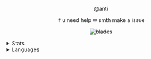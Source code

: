 

<p align="center">
    @anti
<p align="center">
if u need help w smth make a issue

<p align="center">
<img src="https://komarev.com/ghpvc/?username=eslit&color=#ad14ff" alt="blades" width="" height="">
</p>

<details>
  <summary>Stats</summary>
  <img src="https://github-readme-stats.vercel.app/api?username=eslit&theme=dark" alt="fax">
</details>

<details>
  <summary>Languages</summary>
  <img src="https://github-readme-stats.vercel.app/api/top-langs/?username=eslit&theme=dark" alt="fax">
</details>
